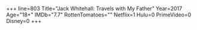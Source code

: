 +++
line=803
Title="Jack Whitehall: Travels with My Father"
Year=2017
Age="18+"
IMDb="7.7"
RottenTomatoes=""
Netflix=1
Hulu=0
PrimeVideo=0
Disney=0
+++

